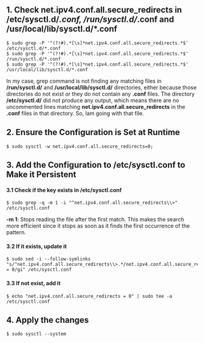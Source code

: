 ## 1. Check net.ipv4.conf.all.secure_redirects in /etc/sysctl.d/*.conf, /run/sysctl.d/*.conf and /usr/local/lib/sysctl.d/*.conf
    $ sudo grep -P '^(?!#).*[\s]*net.ipv4.conf.all.secure_redirects.*$' /etc/sysctl.d/*.conf
    $ sudo grep -P '^(?!#).*[\s]*net.ipv4.conf.all.secure_redirects.*$' /run/sysctl.d/*.conf
    $ sudo grep -P '^(?!#).*[\s]*net.ipv4.conf.all.secure_redirects.*$' /usr/local/lib/sysctl.d/*.conf

In my case, grep command is not finding any matching files in **/run/sysctl.d/** and **/usr/local/lib/sysctl.d/** directories, either because those directories do not exist or they do not contain any **.conf** files. The directory **/etc/sysctl.d/** did not produce any output, which means there are no uncommented lines matching **net.ipv4.conf.all.secure_redirects** in the **.conf** files in that directory. So, Iam going with that file.

## 2. Ensure the Configuration is Set at Runtime
    $ sudo sysctl -w net.ipv4.conf.all.secure_redirects=0;

## 3. Add the Configuration to /etc/sysctl.conf to Make it Persistent

#### 3.1 Check if the key exists in /etc/sysctl.conf
    $ sudo grep -q -m 1 -i "^net.ipv4.conf.all.secure_redirects\\>" /etc/sysctl.conf

**-m 1**: Stops reading the file after the first match. This makes the search more efficient since it stops as soon as it finds the first occurrence of the pattern.

#### 3.2 If it exists, update it
    $ sudo sed -i --follow-symlinks "s/^net.ipv4.conf.all.secure_redirects\\>.*/net.ipv4.conf.all.secure_redirects = 0/gi" /etc/sysctl.conf

#### 3.3 If not exist, add it
    $ echo "net.ipv4.conf.all.secure_redirects = 0" | sudo tee -a /etc/sysctl.conf

## 4. Apply the changes
    $ sudo sysctl --system
    
